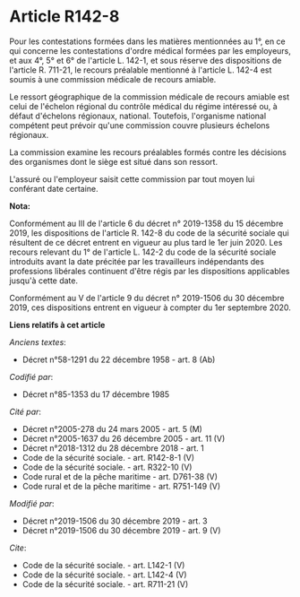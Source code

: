 # Article R142-8

Pour les contestations formées dans les matières mentionnées au 1°, en ce qui concerne les contestations d'ordre médical
formées par les employeurs, et aux 4°, 5° et 6° de l'article L. 142-1, et sous réserve des dispositions de l'article R.
711-21, le recours préalable mentionné à l'article L. 142-4 est soumis à une commission médicale de recours amiable. 

Le ressort géographique de la commission médicale de recours amiable est celui de l'échelon régional du contrôle médical du
régime intéressé ou, à défaut d'échelons régionaux, national. Toutefois, l'organisme national compétent peut prévoir qu'une
commission couvre plusieurs échelons régionaux. 

La commission examine les recours préalables formés contre les décisions des organismes dont le siège est situé dans son
ressort. 

L'assuré ou l'employeur saisit cette commission par tout moyen lui conférant date certaine.

**Nota:**

Conformément au III de l'article 6 du décret n° 2019-1358 du 15 décembre 2019, les dispositions de l'article R. 142-8 du code
de la sécurité sociale qui résultent de ce décret entrent en vigueur au plus tard le 1er juin 2020. Les recours relevant du
1° de l'article L. 142-2 du code de la sécurité sociale introduits avant la date précitée par les travailleurs indépendants
des professions libérales continuent d'être régis par les dispositions applicables jusqu'à cette date.

Conformément au V de l'article 9 du décret n° 2019-1506 du 30 décembre 2019, ces dispositions entrent en vigueur à compter du
1er septembre 2020.

**Liens relatifs à cet article**

_Anciens textes_:

  - Décret n°58-1291 du 22 décembre 1958 - art. 8 (Ab)

_Codifié par_:

  - Décret n°85-1353 du 17 décembre 1985

_Cité par_:

  - Décret n°2005-278 du 24 mars 2005 - art. 5 (M)
  - Décret n°2005-1637 du 26 décembre 2005 - art. 11 (V)
  - Décret n°2018-1312 du 28 décembre 2018 - art. 1
  - Code de la sécurité sociale. - art. R142-8-1 (V)
  - Code de la sécurité sociale. - art. R322-10 (V)
  - Code rural et de la pêche maritime - art. D761-38 (V)
  - Code rural et de la pêche maritime - art. R751-149 (V)

_Modifié par_:

  - Décret n°2019-1506 du 30 décembre 2019 - art. 3
  - Décret n°2019-1506 du 30 décembre 2019 - art. 9 (V)

_Cite_:

  - Code de la sécurité sociale. - art. L142-1 (V)
  - Code de la sécurité sociale. - art. L142-4 (V)
  - Code de la sécurité sociale. - art. R711-21 (V)
